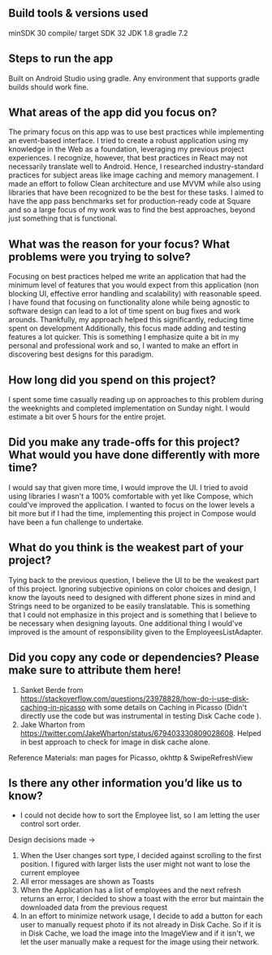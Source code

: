 ## Build tools & versions used
minSDK 30
compile/ target SDK 32
JDK 1.8
gradle 7.2

## Steps to run the app
Built on Android Studio using gradle.
Any environment that supports gradle builds should work fine.

## What areas of the app did you focus on?
The primary focus on this app was to use best practices while implementing an event-based interface.  I tried to create a robust application using my knowledge in the Web as a foundation, leveraging my previous project experiences. I recognize, however, that best practices in React may not necessarily translate well to Android.  Hence, I researched industry-standard practices for subject areas like image caching and memory management. I made an effort to follow Clean architecture and use MVVM while also using libraries that have been recognized to be the best for these tasks. I aimed to have the app pass benchmarks set for production-ready code at Square and so a large focus of my work was to find the best approaches, beyond just something that is functional.

## What was the reason for your focus? What problems were you trying to solve?
Focusing on best practices helped me write an application that had the minimum level of features that you would expect from this application (non blocking UI, effective error handling and scalability)  with reasonable speed. I have found that focusing on functionality alone while being agnostic to software design can lead to a lot of time spent on bug fixes and work arounds. Thankfully, my approach helped this significantly, reducing time spent on development Additionally, this focus made adding and testing features a lot quicker. This is something I emphasize quite a bit in my personal and professional work and so, I wanted to make an effort in discovering best designs for this paradigm.

## How long did you spend on this project?
I spent some time casually reading up on approaches to this problem during the weeknights and completed implementation on Sunday night. I would estimate a bit over 5 hours for the entire projet.

## Did you make any trade-offs for this project? What would you have done differently with more time?
I would say that given more time, I would improve the UI. I tried to avoid using libraries I wasn't a 100% comfortable with yet like Compose, which could've improved the application. I wanted to focus on the lower levels a bit more but if I had the time, implementing this project in Compose would have been a fun challenge to undertake.


## What do you think is the weakest part of your project?
Tying back to the previous question, I believe the UI to be the weakest part of this project. Ignoring subjective opinions on color choices and design, I know the layouts need to designed with different phone sizes in mind and Strings need to be organized to be easily translatable. This is something that I could not emphasize in this project and is something that I believe to be necessary when designing layouts. One additional thing I would've improved is the amount of responsibility given to the EmployeesListAdapter.


## Did you copy any code or dependencies? Please make sure to attribute them here!
1. Sanket Berde from https://stackoverflow.com/questions/23978828/how-do-i-use-disk-caching-in-picasso with some details on Caching in Picasso (Didn't directly use the code but was instrumental in testing Disk Cache code ).
2. Jake Wharton from https://twitter.com/JakeWharton/status/679403330809028608. Helped in best approach to check for image in disk cache alone.

Reference Materials:
man pages for Picasso, okhttp & SwipeRefreshView

## Is there any other information you’d like us to know?

- I could not decide how to sort the Employee list, so I am letting the user control sort order.

Design decisions made ->
1. When the User changes sort type, I decided against scrolling to the first position. I figured with larger lists the user might not want to lose the current employee
2. All error messages are shown as Toasts
3. When the Application has a list of employees and the next refresh returns an error, I decided to show a toast with the error but maintain the downloaded data from the previous request
4. In an effort to minimize network usage, I decide to add a button for each user to manually request photo if its not already in Disk Cache. So if it is in Disk Cache, we load the image into the ImageView and if it isn't, we let the user manually make a request for the image using their network.

